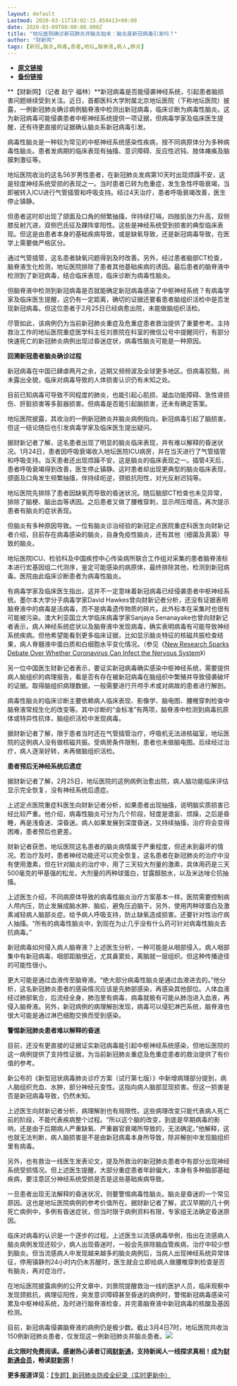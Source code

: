 ```yaml
---
layout: default
Lastmod: 2020-03-11T18:02:15.859413+00:00
date: 2020-03-09T00:00:00.000Z
title: "地坛医院确诊新冠肺炎并脑炎始末：脑炎是新冠病毒引发吗？"
author: "财新网"
tags: [新冠,脑炎,病毒,患者,地坛,脑脊液,病人,肺炎]
---
```


* [**原文链接**](http://china.caixin.com/2020-03-09/101525701.html)
* [**备份链接**](http://archive.ph/qXXHG)


**【财新网】（记者 赵宁 福林）**新冠病毒是否能侵袭神经系统，引起患者脑损害问题继续受到关注。近日，首都医科大学附属北京地坛医院（下称地坛医院）披露，一例新冠肺炎确诊病例脑脊液中检测出新冠病毒，临床诊断为病毒性脑炎。这为新冠病毒可能侵袭患者中枢神经系统提供一项证据，但病毒学家及临床医生提醒，还有待更直接的证据确认脑炎系新冠病毒引发。

病毒性脑炎是一种较为常见的中枢神经系统感染性疾病，按不同病原体分为多种病毒性脑炎。患者发病期的临床表现有抽搐、意识障碍、反应性迟钝、肢体瘫痪及脑膜刺激征等。

地坛医院收治的这名56岁男性患者，在新冠肺炎发病第10天时出现烦躁不安，这是轻度神经系统受损的表现之一。当时患者已转为危重症，发生急性呼吸衰竭，当即被转入ICU进行气管插管和呼吸支持。经过4天治疗，患者呼吸衰竭改善，医生停止镇静。

但患者这时却出现了颌面及口角的频繁抽搐，伴持续打嗝，四肢肌张力升高，双侧膝反射亢进，双侧巴氏征及踝阵挛阳性。这些是神经系统受到损害的典型临床表现。但这是由患者本身的基础疾病导致，或是缺氧导致，还是新冠病毒导致，在医学上需要做严格区分。

通过气管插管，这名患者缺氧问题得到及时改善。另外，经过患者脑部CT检查，脑脊液生化检测，地坛医院排除了患者其他基础疾病的诱因。最后患者的脑脊液中检测到了新冠病毒，结合临床表现，临床诊断为病毒性脑炎。

但脑脊液中检测到新冠病毒是否就能确定新冠病毒感染了中枢神经系统？有病毒学家及临床医生提醒，这仍有一定距离，确切的证据还要看患者脑组织活检中是否发现新冠病毒。但这位患者于2月25日已经病愈出院，未能做脑组织活检。

尽管如此，该病例仍为当前新冠肺炎重症及危重症患者救治提供了重要参考。主持救治工作的地坛医院重症医学科主任刘景院在科室的微信公号中提醒同行，有部分快速死亡的新冠肺炎病例出现过昏迷症状，病毒性脑炎可能是一种原因。

**回溯新冠患者脑炎确诊过程**

新冠病毒在中国已肆虐两月之余，近期又频频波及全球更多地区。但病毒狡黠，尚未露出全貌，临床对病毒导致的人体损害认识仍有未知之处。

目前已知病毒可导致不同程度的肺炎，也能引起心肌损、凝血功能障碍、急性肾损伤、肝脏损害等多脏器损害。但病毒是否能引起脑损害，还未有确定答案。

地坛医院披露，其收治的一例新冠肺炎并脑炎病例指向，新冠病毒引起了脑损害。但这一结论随后也引发病毒学家及临床医生提出疑问。

据财新记者了解，这名患者出现了明显的脑炎临床表现，并有难以解释的昏迷状况。1月24日，患者因呼吸衰竭收入地坛医院ICU病房，并在当天进行了气管插管和呼吸支持。当天患者还出现烦躁不安，这是脑炎的临床表现之一。插管4天后，患者呼吸衰竭得到改善，医生停止镇静。这时患者却出现更典型的脑炎临床表现，颌面及口角发生频繁抽搐，伴持续呃逆，颈抵抗阳性，对光反射迟钝等。

地坛医院先排除了患者因缺氧而导致的昏迷状况。随后脑部CT检查也未见异常，排除了脑梗、脑出血等诱因。之后患者又做了腰椎穿刺，显示颅压增高，再次提示患者有脑炎的症状表现。

但脑炎有多种原因导致。一位有脑炎诊治经验的新冠定点医院重症科医生向财新记者介绍，目前存在病毒感染的脑炎，自身免疫性脑炎，还有其他（细菌及真菌）导致的脑炎。

地坛医院ICU、检验科及中国疾控中心传染病所联合工作组对采集的患者脑脊液标本进行宏基因组二代测序，鉴定可能感染的病原体，最终排除其他，检测到新冠病毒。医院由此临床诊断患者为病毒性脑炎。

有病毒学家及临床医生指出，这并不一定意味着新冠病毒已经侵袭患者中枢神经系统。墨尔本大学分子病毒学家David Hawkes曾向财新记者分析，还没有证据表明脑脊液中的病毒是活病毒，而不是病毒遗传物质的碎片。此外标本在采集时也很有可能被污染。澳大利亚国立大学临床病毒学家Sanjaya Senanayake也曾向财新记者表示，病人神经系统症状以及脑脊液中发现病毒，确实表明病毒有可能导致神经系统疾病。但他希望能看到更多临床证据，比如显示脑炎特征的核磁共振检查结果，病人脊髓液中蛋白质和白细胞水平变化情况。（参见《[New Research Sparks Debate Over Whether Coronavirus Can Infect the Nervous System](http://en.caixin.com/2020-03-06/101524996.html)》）

另一位中国医生财新记者表示，要证实新冠病毒确实感染中枢神经系统，需要提供病人脑组织的病理报告，看是否有存在被新冠病毒在脑组织中繁殖并导致侵袭破坏的证据。取得脑组织病理数据，一般需要进行开颅手术或对病故的患者进行解剖。

病毒性脑炎的临床诊断主要依赖病人临床表现、影像学、脑电图、腰椎穿刺检查中脑脊液常规生化的改变等。其中诊断的“金标准”有两项，脑脊液中检测到病毒抗原体或特异性抗体，脑组织活检中发现病毒。

据财新记者了解，限于患者当时还在气管插管治疗，呼吸机无法进核磁室，地坛医院的这例病人没有做核磁共振。受病房条件限制，患者也未做脑电图。后续经过治疗，病人逐渐好转，未再做脑组织活检。

**患者预后无神经系统后遗症**

据财新记者了解，2月25日，地坛医院的这例病例治愈出院，病人脑功能临床评估显示完全恢复，没有神经系统后遗症。

上述定点医院重症科医生向财新记者分析，如果患者出现抽搐，说明脑实质损害已经比较严重。他介绍，病毒性脑炎可分为几个阶段，轻度是谵妄、烦躁，之后是昏睡，再是浅昏迷、深昏迷。病人如果发展到深度昏迷，又持续抽搐，治疗将会变得困难，患者预后也更差。

财新记者获悉，地坛医院这名患者的脑炎病情属于严重程度，但还未到最坏的情况。若治疗及时，患者神经功能还可以完全恢复。这名患者在新冠肺炎的治疗中没有使用激素，但在针对脑炎的治疗中，用了三天较大剂量的激素，具体用药是三天500毫克的甲基强的松龙，大剂量的丙种球蛋白，甘露醇脱水，以及米达唑仑抗抽搐。

上述医生介绍，不同病原体导致的病毒性脑炎治疗方案基本一样。医院需要控制病人颅内压，防止发展成脑水肿、脑疝，避免压迫脑干。另外，使用丙种球蛋白及激素减轻病人脑部炎症。给予病人呼吸支持，防止缺氧造成损害。还要针对性治疗病人抽搐。“所有的病毒性脑炎中，到现在为止几乎没有什么药可针对病毒性脑炎去抗病毒。”

新冠病毒如何侵入病人脑脊液？上述医生分析，一种可能是从咽部侵入。病人咽部集中有新冠病毒，咽部距脑很近，尤其鼻窦处，离脑就一层组织。但这种传播途径的可能性很小。

更大可能是通过血液传至脑脊液。“绝大部分病毒性脑炎是通过血液进去的。”他分析，这名新冠肺炎患者的感染情况应该是先肺部感染，再感染其他部位。人体血液经过肺部氧合，后流经全身，肺泡里有病毒，病毒就极有可能从肺泡进入血液，再侵入脑脊液。另外，新冠病例的病理解剖发现，病毒可以侵犯淋巴系统，脑脊液也很大可能是通过淋巴细胞交换而受到感染。

**警惕新冠肺炎患者难以解释的昏迷**

目前，还没有更直接的证据证实新冠病毒能引起中枢神经系统感染，但地坛医院的这一病例提供了支持性证据，为当前新冠肺炎重症及危重症患者的救治提供了有价值的参考。

新公布的《新型冠状病毒肺炎诊疗方案（试行第七版）》中新增病理部分提到，病人脑组织充血、水肿，部分神经元变性。这指向病人脑部显现损害。但这一损害是否是新冠病毒导致，仍然未知。

上述医生向财新记者分析，病理解剖也有局限性。这些病理改变只能代表病人死亡前的阶段，不能代表疾病整个过程。“所以这个脑的改变，到底是早期病毒的影响，还是由于后期病人严重缺氧、严重器官衰竭所导致的，无法确定。”他解释，这也就无法判断，病人脑损害是不是由新冠病毒本身所导致，除非解剖中发现脑组织里有病毒。

另外，也有救治一线医生发表论文，提及所救治的新冠肺炎患者中有部分出现神经系统受损情况。但上述医生提醒，大部分重症患者年龄偏大，本身有多种脑部基础疾病，要注意区分神经系统受损是否是这些基础疾病导致。

一旦患者出现无法解释的昏迷状况，则要警惕病毒性脑炎。脑炎是昏迷的一个常见原因。这也是地坛医院病例的参考价值所在。据财新记者了解，武汉早期的几十例死亡病例中，多例有昏迷症状，但当时限于病例资料有限，专家组无法确定昏迷原因。

临床对病毒的认识是一个逐步的过程。上述医生以流感病毒举例，指出在流感病人脑炎病例发现还较少，病人出现昏迷时，一般会先排除脑血管疾病，治疗中较少想到脑炎。但当流感病人中发现越来越多的脑炎病例后，当病人出现神经系统异常体征，停用镇静剂24小时内仍未苏醒时，医生就会立即给病人做腰椎穿刺检查是否有脑炎，再对症治疗。

在地坛医院披露病例的公开文章中，刘景院提醒救治一线的医护人员，临床观察中发现颈抵抗，病理征阳性，突发意识障碍甚至昏迷的病例时，警惕新冠病毒感染可累及中枢神经系统，及时进行脑脊液检查，并完善脑脊液中新冠病毒的核酸及基因检测。

目前，新冠病毒侵袭脑脊液的病例仍是极少数。截止3月4日7时，地坛医院共收治150例新冠肺炎患者，仅发现这一例新冠肺炎并脑炎患者。[![](/images/post/d02a42d9cb3dec9320e5f550278911c7.ico)](http://china.caixin.com/2020-03-09/101525701.html)

**此文限时免费阅读。感谢热心读者订阅[财新通](http://mall.caixin.com/mall/web/product/product.html?id=733&originReferrer=appfree&channelSource=appfree)，支持新闻人一线探求真相！成为[财新通会员](http://mall.caixin.com/mall/web/list/list.html?type=127&originReferrer=appfree&channelSource=appfree)，畅读[财新网](https://datayi.cn/1lnZaaidYRRn)！**

**更多报道详见：**[【专题】新冠肺炎防疫全纪录（实时更新中）](http://m.app.caixin.com/m_topic_detail/1473.html)

